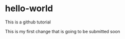 # hello-world
This is a github tutorial

This is my first change that is going to be submitted soon

